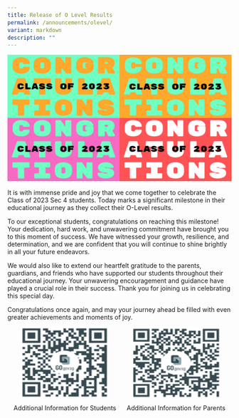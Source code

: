 ```yaml
---
title: Release of O Level Results
permalink: /announcements/olevel/
variant: markdown
description: ""
---
```

<img src="/images/Annoucement/O_level/congrats.png"> 

It is with immense pride and joy that we come together to celebrate the Class of 2023 Sec 4 students. Today marks a significant milestone in their educational journey as they collect their O-Level results.

To our exceptional students, congratulations on reaching this milestone! Your dedication, hard work, and unwavering commitment have brought you to this moment of success. We have witnessed your growth, resilience, and determination, and we are confident that you will continue to shine brightly in all your future endeavors.

We would also like to extend our heartfelt gratitude to the parents, guardians, and friends who have supported our students throughout their educational journey. Your unwavering encouragement and guidance have played a crucial role in their success. Thank you for joining us in celebrating this special day.

Congratulations once again, and may your journey ahead be filled with even greater achievements and moments of joy.

<div style="text-align: center;">
  <div style="display: inline-block; text-align: center; margin-right: 20px;">
    <a href="https://go.gov.sg/tkgs-infoforstud" target="_blank" rel="noopener">
      <img style="width: 200px; height: 160px;" src="/images/Annoucement/O_level/tkgs_infoforstud.png">
    </a>
    <p style="text-align: center; margin-top: 10px;">Additional Information for Students</p>
  </div>
  <div style="display: inline-block; text-align: center;">
    <a href="https://go.gov.sg/tkgs-infoforparents" target="_blank" rel="noopener">
      <img style="width: 200px; height: 160px;" src="/images/Annoucement/O_level/tkgs_infoforparents.png">
    </a>
    <p style="text-align: center; margin-top: 10px;">Additional Information for Parents</p>
  </div>
</div>